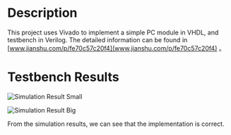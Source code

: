 # Description
This project uses Vivado to implement a simple PC module in VHDL, and testbench in Verilog. The detailed information can be found in [www.jianshu.com/p/fe70c57c20f4](www.jianshu.com/p/fe70c57c20f4) 。

# Testbench Results

![Simulation Result Small](/home/zhanghuimeng/Computer_Architecture/TestThinpadProject/ThinpadTestProject_sim1.png  "Simulation Result Small")

![Simulation Result Big](/home/zhanghuimeng/Computer_Architecture/TestThinpadProject/ThinpadTestProject_sim2.png  "Simulation Result Big")

From the simulation results, we can see that the implementation is correct.